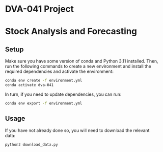 # DVA-041 Project
# Stock Analysis and Forecasting

## Setup
Make sure you have some version of conda and Python 3.11 installed. Then, run
the following commands to create a new environment and install the required
dependencies and activate the environment:
```bash
conda env create -f environment.yml
conda activate dva-041
```
In turn, if you need to update dependencies, you can run:
```bash
conda env export -f environment.yml
```

## Usage
If you have not already done so, you will need to download the relevant data:
```bash
python3 download_data.py
```